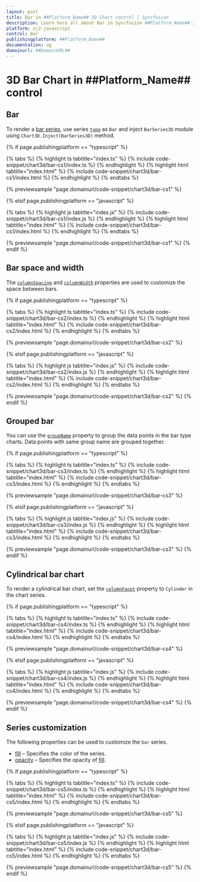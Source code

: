 ```yaml
---
layout: post
title: Bar in ##Platform_Name## 3D Chart control | Syncfusion
description: Learn here all about Bar in Syncfusion ##Platform_Name## 3D Chart control of Syncfusion Essential JS 2 and more.
platform: ej2-javascript
control: Bar 
publishingplatform: ##Platform_Name##
documentation: ug
domainurl: ##DomainURL##
---
```

# 3D Bar Chart in ##Platform_Name## control

## Bar

To render a [bar series](https://www.syncfusion.com/javascript-ui-controls/js-charts/chart-types/bar-chart), use series [`type`](../../api/chart/seriesModel/#type-string) as `Bar` and inject `BarSeries3D` module using `Chart3D.Inject(BarSeries3D)` method.

{% if page.publishingplatform == "typescript" %}

{% tabs %}
{% highlight ts tabtitle="index.ts" %}
{% include code-snippet/chart3d/bar-cs1/index.ts %}
{% endhighlight %}
{% highlight html tabtitle="index.html" %}
{% include code-snippet/chart3d/bar-cs1/index.html %}
{% endhighlight %}
{% endtabs %}
        
{% previewsample "page.domainurl/code-snippet/chart3d/bar-cs1" %}

{% elsif page.publishingplatform == "javascript" %}

{% tabs %}
{% highlight js tabtitle="index.js" %}
{% include code-snippet/chart3d/bar-cs1/index.js %}
{% endhighlight %}
{% highlight html tabtitle="index.html" %}
{% include code-snippet/chart3d/bar-cs1/index.html %}
{% endhighlight %}
{% endtabs %}

{% previewsample "page.domainurl/code-snippet/chart3d/bar-cs1" %}
{% endif %}

## Bar space and width

The [`columnSpacing`](../../api/chart/seriesModel/#columnspacing) and [`columnWidth`](../../api/chart/seriesModel/#columnwidth) properties are used to customize the space between bars.

{% if page.publishingplatform == "typescript" %}

{% tabs %}
{% highlight ts tabtitle="index.ts" %}
{% include code-snippet/chart3d/bar-cs2/index.ts %}
{% endhighlight %}
{% highlight html tabtitle="index.html" %}
{% include code-snippet/chart3d/bar-cs2/index.html %}
{% endhighlight %}
{% endtabs %}
        
{% previewsample "page.domainurl/code-snippet/chart3d/bar-cs2" %}

{% elsif page.publishingplatform == "javascript" %}

{% tabs %}
{% highlight js tabtitle="index.js" %}
{% include code-snippet/chart3d/bar-cs2/index.js %}
{% endhighlight %}
{% highlight html tabtitle="index.html" %}
{% include code-snippet/chart3d/bar-cs2/index.html %}
{% endhighlight %}
{% endtabs %}

{% previewsample "page.domainurl/code-snippet/chart3d/bar-cs2" %}
{% endif %}

## Grouped bar

You can use the [`groupName`](../../api/chart/seriesModel/#groupname) property to group the data points in the bar type charts. Data points with same group name are grouped together.

{% if page.publishingplatform == "typescript" %}

{% tabs %}
{% highlight ts tabtitle="index.ts" %}
{% include code-snippet/chart3d/bar-cs3/index.ts %}
{% endhighlight %}
{% highlight html tabtitle="index.html" %}
{% include code-snippet/chart3d/bar-cs3/index.html %}
{% endhighlight %}
{% endtabs %}
        
{% previewsample "page.domainurl/code-snippet/chart3d/bar-cs3" %}

{% elsif page.publishingplatform == "javascript" %}

{% tabs %}
{% highlight js tabtitle="index.js" %}
{% include code-snippet/chart3d/bar-cs3/index.js %}
{% endhighlight %}
{% highlight html tabtitle="index.html" %}
{% include code-snippet/chart3d/bar-cs3/index.html %}
{% endhighlight %}
{% endtabs %}

{% previewsample "page.domainurl/code-snippet/chart3d/bar-cs3" %}
{% endif %}

## Cylindrical bar chart

To render a cylindrical bar chart, set the [`columnFacet`](../../api/chart/series/#columnfacet) property to `Cylinder` in the chart series.

{% if page.publishingplatform == "typescript" %}

{% tabs %}
{% highlight ts tabtitle="index.ts" %}
{% include code-snippet/chart3d/bar-cs4/index.ts %}
{% endhighlight %}
{% highlight html tabtitle="index.html" %}
{% include code-snippet/chart3d/bar-cs4/index.html %}
{% endhighlight %}
{% endtabs %}
        
{% previewsample "page.domainurl/code-snippet/chart3d/bar-cs4" %}

{% elsif page.publishingplatform == "javascript" %}

{% tabs %}
{% highlight js tabtitle="index.js" %}
{% include code-snippet/chart3d/bar-cs4/index.js %}
{% endhighlight %}
{% highlight html tabtitle="index.html" %}
{% include code-snippet/chart3d/bar-cs4/index.html %}
{% endhighlight %}
{% endtabs %}

{% previewsample "page.domainurl/code-snippet/chart3d/bar-cs4" %}
{% endif %}

## Series customization

The following properties can be used to customize the `bar` series.

* [fill](../../api/chart/seriesModel/#fill) – Specifies the color of the series.
* [opacity](../../api/chart/seriesModel/#opacity) – Specifies the opacity of [fill](../../api/chart/seriesModel/#fill).

{% if page.publishingplatform == "typescript" %}

{% tabs %}
{% highlight ts tabtitle="index.ts" %}
{% include code-snippet/chart3d/bar-cs5/index.ts %}
{% endhighlight %}
{% highlight html tabtitle="index.html" %}
{% include code-snippet/chart3d/bar-cs5/index.html %}
{% endhighlight %}
{% endtabs %}
        
{% previewsample "page.domainurl/code-snippet/chart3d/bar-cs5" %}

{% elsif page.publishingplatform == "javascript" %}

{% tabs %}
{% highlight js tabtitle="index.js" %}
{% include code-snippet/chart3d/bar-cs5/index.js %}
{% endhighlight %}
{% highlight html tabtitle="index.html" %}
{% include code-snippet/chart3d/bar-cs5/index.html %}
{% endhighlight %}
{% endtabs %}

{% previewsample "page.domainurl/code-snippet/chart3d/bar-cs5" %}
{% endif %}
